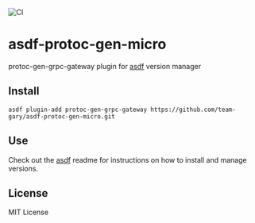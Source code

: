 ![CI](https://github.com/team-gary/asdf-protoc-gen-micro/workflows/CI/badge.svg)

# asdf-protoc-gen-micro
protoc-gen-grpc-gateway plugin for [asdf](https://github.com/asdf-vm/asdf) version manager

## Install

```
asdf plugin-add protoc-gen-grpc-gateway https://github.com/team-gary/asdf-protoc-gen-micro.git
```

## Use

Check out the [asdf](https://github.com/asdf-vm/asdf) readme for instructions on how to install and manage versions.

## License
MIT License
